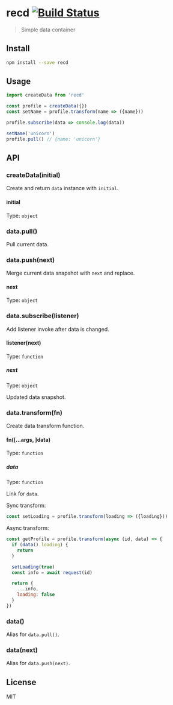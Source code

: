 # recd [![Build Status][travis-image]][travis-url]

> Simple data container

## Install

```sh
npm install --save recd
```

## Usage

```js
import createData from 'recd'

const profile = createData({})
const setName = profile.transform(name => ({name}))

profile.subscribe(data => console.log(data))

setName('unicorn')
profile.pull() // {name: 'unicorn'}
```

## API

### createData(initial)

Create and return `data` instance with `initial`.

#### initial

Type: `object`

### data.pull()

Pull current data.

### data.push(next)

Merge current data snapshot with `next` and replace.

#### next

Type: `object`

### data.subscribe(listener)

Add listener invoke after data is changed.

#### listener(next)

Type: `function`

##### next

Type: `object`

Updated data snapshot.

### data.transform(fn)

Create data transform function.

#### fn([...args, ]data)

Type: `function`

##### data

Type: `function`

Link for `data`.

Sync transform:

```js
const setLoading = profile.transform(loading => ({loading}))
```

Async transform:

```js
const getProfile = profile.transform(async (id, data) => {
  if (data().loading) {
    return 
  }

  setLoading(true)
  const info = await request(id)

  return {
    ...info, 
    loading: false 
  }
})
```

### data()

Alias for `data.pull()`.

### data(next)

Alias for `data.push(next)`.

## License

MIT

[travis-url]: https://travis-ci.org/andrepolischuk/recd
[travis-image]: https://travis-ci.org/andrepolischuk/recd.svg?branch=master
